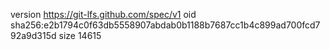 version https://git-lfs.github.com/spec/v1
oid sha256:e2b1794c0f63db5558907abdab0b1188b7687cc1b4c899ad700fcd792a9d315d
size 14615
